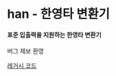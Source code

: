 han - 한영타 변환기
==================

#### 표준 입출력을 지원하는 한영타 변환기

버그 제보 환영


[레거시 코드](https://github.com/YesYesBike/han_legacy)
